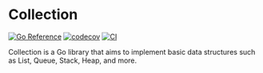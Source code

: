 # Collection

[![Go Reference](https://pkg.go.dev/badge/github.com/trviph/collection.svg)](https://pkg.go.dev/github.com/trviph/collection) [![codecov](https://codecov.io/gh/trviph/collection/graph/badge.svg?token=60LBLAG1AT)](https://codecov.io/gh/trviph/collection) [![CI](https://github.com/trviph/collection/actions/workflows/ci.yaml/badge.svg)](https://github.com/trviph/collection/actions/workflows/ci.yaml)

Collection is a Go library that aims to implement basic data structures such as List, Queue, Stack, Heap, and more.
